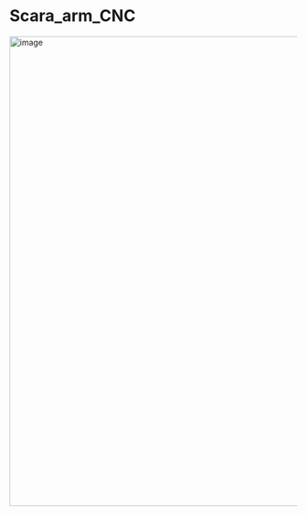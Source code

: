 # Scara_arm_CNC
<img width="1044" height="823" alt="image" src="https://github.com/user-attachments/assets/a64f01ba-31fb-4b93-bb9b-b080faad517f" />


